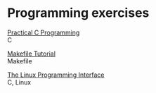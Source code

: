 # Programming exercises
[Practical C Programming](https://www.oreilly.com/library/view/practical-c-programming/1565923065/) \
    C

[Makefile Tutorial](https://makefiletutorial.com/) \
    Makefile

[The Linux Programming Interface](https://man7.org/tlpi/) \
    C, Linux

